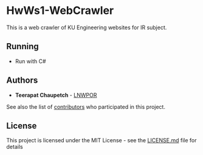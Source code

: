 # HwWs1-WebCrawler
This is a web crawler of KU Engineering websites for IR subject.

## Running
* Run with C#

## Authors

* **Teerapat Chaupetch** - [LNWPOR](https://github.com/LNWPOR)

See also the list of [contributors](https://github.com/LNWPOR/HwWs1-WebCrawler/contributors) who participated in this project.

## License

This project is licensed under the MIT License - see the [LICENSE.md](LICENSE.md) file for details
